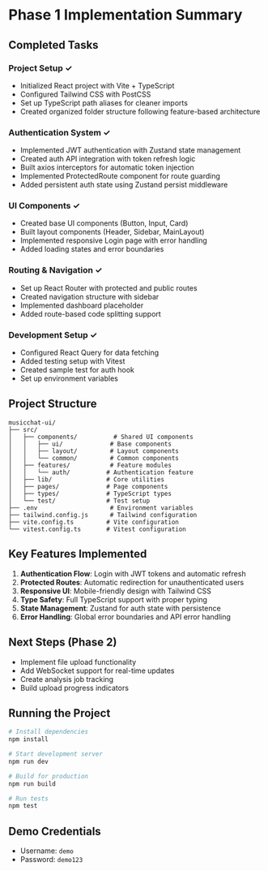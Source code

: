 # Phase 1 Implementation Summary

## Completed Tasks

### Project Setup ✓
- Initialized React project with Vite + TypeScript
- Configured Tailwind CSS with PostCSS
- Set up TypeScript path aliases for cleaner imports
- Created organized folder structure following feature-based architecture

### Authentication System ✓
- Implemented JWT authentication with Zustand state management
- Created auth API integration with token refresh logic
- Built axios interceptors for automatic token injection
- Implemented ProtectedRoute component for route guarding
- Added persistent auth state using Zustand persist middleware

### UI Components ✓
- Created base UI components (Button, Input, Card)
- Built layout components (Header, Sidebar, MainLayout)
- Implemented responsive Login page with error handling
- Added loading states and error boundaries

### Routing & Navigation ✓
- Set up React Router with protected and public routes
- Created navigation structure with sidebar
- Implemented dashboard placeholder
- Added route-based code splitting support

### Development Setup ✓
- Configured React Query for data fetching
- Added testing setup with Vitest
- Created sample test for auth hook
- Set up environment variables

## Project Structure
```
musicchat-ui/
├── src/
│   ├── components/          # Shared UI components
│   │   ├── ui/             # Base components
│   │   ├── layout/         # Layout components
│   │   └── common/         # Common components
│   ├── features/           # Feature modules
│   │   └── auth/          # Authentication feature
│   ├── lib/               # Core utilities
│   ├── pages/             # Page components
│   ├── types/             # TypeScript types
│   └── test/              # Test setup
├── .env                    # Environment variables
├── tailwind.config.js      # Tailwind configuration
├── vite.config.ts         # Vite configuration
└── vitest.config.ts       # Vitest configuration
```

## Key Features Implemented
1. **Authentication Flow**: Login with JWT tokens and automatic refresh
2. **Protected Routes**: Automatic redirection for unauthenticated users
3. **Responsive UI**: Mobile-friendly design with Tailwind CSS
4. **Type Safety**: Full TypeScript support with proper typing
5. **State Management**: Zustand for auth state with persistence
6. **Error Handling**: Global error boundaries and API error handling

## Next Steps (Phase 2)
- Implement file upload functionality
- Add WebSocket support for real-time updates
- Create analysis job tracking
- Build upload progress indicators

## Running the Project
```bash
# Install dependencies
npm install

# Start development server
npm run dev

# Build for production
npm run build

# Run tests
npm test
```

## Demo Credentials
- Username: `demo`
- Password: `demo123`